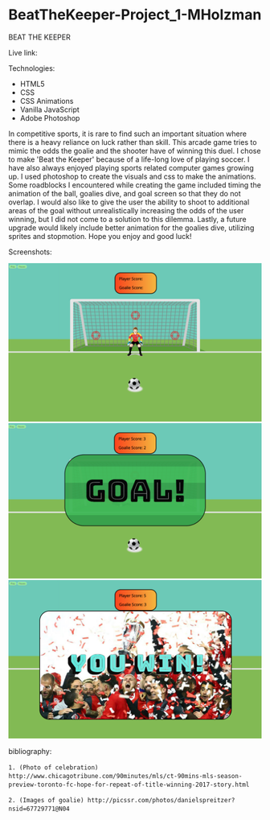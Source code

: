 # BeatTheKeeper-Project_1-MHolzman

BEAT THE KEEPER

Live link: 


Technologies:
<ul>
	<li>HTML5</li>
	<li>CSS</li>
	<li>CSS Animations</li>
	<li>Vanilla JavaScript</li>
	<li>Adobe Photoshop</li>
</ul>



In competitive sports, it is rare to find such an important situation where there is a heavy reliance on luck rather than skill. This arcade game tries to mimic the odds the goalie and the shooter have of winning this duel. I chose to make 'Beat the Keeper' because of a life-long love of playing soccer. I have also always enjoyed playing sports related computer games growing up. I used photoshop to create the visuals and css to make the animations. Some roadblocks I encountered while creating the game included timing the animation of the ball, goalies dive, and goal screen so that they do not overlap. I would also like to give the user the ability to shoot to additional areas of the goal without unrealistically increasing the odds of the user winning, but I did not come to a solution to this dilemma. Lastly, a future upgrade would likely include better animation for the goalies dive, utilizing sprites and stopmotion. Hope you enjoy and good luck!



Screenshots:

<img src="assets/ScreenShots/PlayScreen.png" alt="Play Screen"/>
<img src="assets/ScreenShots/GoalScreen.png" alt="Goal Screen"/>
<img src="assets/ScreenShots/WinScreen.png" alt="Win Screen"/>




bibliography: 

`1. (Photo of celebration) http://www.chicagotribune.com/90minutes/mls/ct-90mins-mls-season-preview-toronto-fc-hope-for-repeat-of-title-winning-2017-story.html`

`2. (Images of goalie) http://picssr.com/photos/danielspreitzer?nsid=67729771@N04`





























